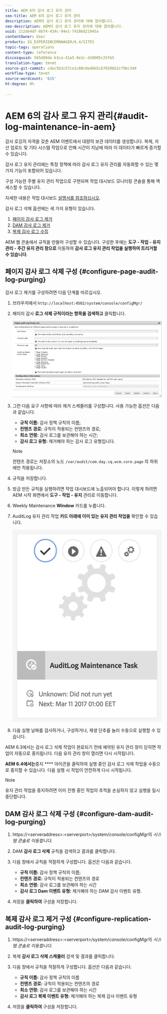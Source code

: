 ```yaml
---
title: AEM 6의 감사 로그 유지 관리
seo-title: AEM 6의 감사 로그 유지 관리
description: AEM의 감사 로그 유지 관리에 대해 알아봅니다.
seo-description: AEM의 감사 로그 유지 관리에 대해 알아봅니다.
uuid: 212de4df-6bf4-434c-94e1-74186d21945a
contentOwner: User
products: SG_EXPERIENCEMANAGER/6.4/SITES
topic-tags: operations
content-type: reference
discoiquuid: 565d89de-b3ca-41a5-8e1c-d10905c25fb5
translation-type: tm+mt
source-git-commit: cdec5b3c57ce1c80c0ed6b5cb7650b52cf9bc340
workflow-type: tm+mt
source-wordcount: '615'
ht-degree: 0%

---
```



# AEM 6의 감사 로그 유지 관리{#audit-log-maintenance-in-aem}

감사 로깅의 자격을 갖춘 AEM 이벤트에서 대량의 보관 데이터를 생성합니다. 복제, 자산 업로드 및 기타 시스템 작업으로 인해 시간이 지남에 따라 이 데이터가 빠르게 증가할 수 있습니다.

감사 로그 유지 관리에는 특정 정책에 따라 감사 로그 유지 관리를 자동화할 수 있는 몇 가지 기능이 포함되어 있습니다.

구성 가능한 주별 유지 관리 작업으로 구현되며 작업 대시보드 모니터링 콘솔을 통해 액세스할 수 있습니다.

자세한 내용은 작업 대시보드 [설명서를 참조하십시오](/help/sites-administering/operations-dashboard.md).

감사 로그 삭제 옵션에는 세 가지 유형이 있습니다.

1. [페이지 감사 로그 제거](/help/sites-administering/operations-audit-log.md#configure-page-audit-log-purging)
1. [DAM 감사 로그 제거](/help/sites-administering/operations-audit-log.md#configure-dam-audit-log-purging)
1. [복제 감사 로그 수집](/help/sites-administering/operations-audit-log.md#configure-replication-audit-log-purging)

AEM 웹 콘솔에서 규칙을 만들어 구성할 수 있습니다. 구성한 후에는 **도구 - 작업 - 유지 관리 - 주간 유지 관리 창으로** 이동하여 **감사 로그 유지 관리 작업을 실행하여 트리거할 수 있습니다**.

## 페이지 감사 로그 삭제 구성 {#configure-page-audit-log-purging}

감사 로그 제거를 구성하려면 다음 단계를 따르십시오.

1. 브라우저에서 `http://localhost:4502/system/console/configMgr/`

1. 페이지 감사 **로그 삭제 규칙이라는 항목을 검색하고** 클릭합니다.

   ![chlimage_1-365](assets/chlimage_1-365.png)

1. 그런 다음 요구 사항에 따라 제거 스케줄러를 구성합니다. 사용 가능한 옵션은 다음과 같습니다.

   * **규칙 이름:** 감사 정책 규칙의 이름;
   * **컨텐츠 경로:** 규칙이 적용되는 컨텐츠의 경로;
   * **최소 연령:** 감사 로그를 보관해야 하는 시간;
   * **감사 로그 유형:** 제거해야 하는 감사 로그 유형입니다.

   >[!NOTE]
   >
   >컨텐츠 경로는 저장소의 노드 `/var/audit/com.day.cq.wcm.core.page` 의 하위에만 적용됩니다.

1. 규칙을 저장합니다.
1. 방금 만든 규칙을 실행하려면 작업 대시보드에 노출되어야 합니다. 이렇게 하려면 AEM 시작 화면에서 **도구 - 작업 - 유지** 관리로 이동합니다.

1. Weekly Maintenance **Window** 카드를 누릅니다.

1. AuditLog 유지 관리 작업 **카드 아래에 이미 있는 유지 관리 작업을** 확인할 수 있습니다.

   ![chlimage_1-366](assets/chlimage_1-366.png)

1. 다음 실행 날짜를 검사하거나, 구성하거나, 재생 단추를 눌러 수동으로 실행할 수 있습니다.

AEM 6.3에서는 감사 로그 삭제 작업이 완료되기 전에 예약된 유지 관리 창이 닫히면 작업이 자동으로 중지됩니다. 다음 유지 관리 창이 열리면 다시 시작됩니다.

**AEM 6.4에서는**&#x200B;중지 **** 아이콘을 클릭하여 실행 중인 감사 로그 삭제 작업을 수동으로 중지할 수 있습니다. 다음 실행 시 작업이 안전하게 다시 시작됩니다.

>[!NOTE]
>
>유지 관리 작업을 중지하려면 이미 진행 중인 작업의 추적을 손실하지 않고 실행을 일시 중단합니다.

## DAM 감사 로그 삭제 구성 {#configure-dam-audit-log-purging}

1. https://&lt;serveraddress>:&lt;serverport>/system/console/configMgr의 *시스템 콘솔로 이동합니다.*
1. DAM **감사 로그 삭제** 규칙을 검색하고 결과를 클릭합니다.
1. 다음 창에서 규칙을 적절하게 구성합니다. 옵션은 다음과 같습니다.

   * **규칙 이름:** 감사 정책 규칙의 이름;
   * **컨텐츠 경로:** 규칙이 적용되는 컨텐츠의 경로
   * **최소 연령:** 감사 로그를 보관해야 하는 시간
   * **감사 로그 Dam 이벤트 유형:** 제거해야 하는 DAM 감사 이벤트 유형.

1. 저장을 **클릭하여** 구성을 저장합니다.

## 복제 감사 로그 제거 구성  {#configure-replication-audit-log-purging}

1. https://&lt;serveraddress>:&lt;serverport>/system/console/configMgr의 *시스템 콘솔로 이동합니다.*
1. 복제 **감사 로그 삭제 스케줄러** 검색 및 결과를 클릭합니다.
1. 다음 창에서 규칙을 적절하게 구성합니다. 옵션은 다음과 같습니다.

   * **규칙 이름:** 감사 정책 규칙의 이름
   * **컨텐츠 경로:** 규칙이 적용되는 컨텐츠의 경로
   * **최소 연령:** 감사 로그를 보관해야 하는 시간
   * **감사 로그 복제 이벤트 유형:** 제거해야 하는 복제 감사 이벤트 유형

1. 저장을 **클릭하여** 구성을 저장합니다.

